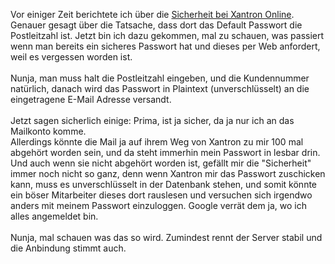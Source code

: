 <html><body><p>Vor einiger Zeit berichtete ich über die <a href="/2006/11/sicherheit_bei_xantron_online">Sicherheit bei Xantron Online</a>. Genauer gesagt über die Tatsache, dass dort das Default Passwort die Postleitzahl ist. Jetzt bin ich dazu gekommen, mal zu schauen, was passiert wenn man bereits ein sicheres Passwort hat und dieses per Web anfordert, weil es vergessen worden ist.<br>
<br>
Nunja, man muss halt die Postleitzahl eingeben, und die Kundennummer natürlich, danach wird das Passwort in Plaintext (unverschlüsselt) an die eingetragene E-Mail Adresse versandt.<br>
<br>
Jetzt sagen sicherlich einige: Prima, ist ja sicher, da ja nur ich an das Mailkonto komme.<br>
Allerdings könnte die Mail ja auf ihrem Weg von Xantron zu mir 100 mal abgehört worden sein, und da steht immerhin mein Passwort in lesbar drin. Und auch wenn sie nicht abgehört worden ist, gefällt mir die "Sicherheit" immer noch nicht so ganz, denn wenn Xantron mir das Passwort zuschicken kann, muss es unverschlüsselt in der Datenbank stehen, und somit könnte ein böser Mitarbeiter dieses dort rauslesen und versuchen sich irgendwo anders mit meinem Passwort einzuloggen. Google verrät dem ja, wo ich alles angemeldet bin.<br>
<br>
Nunja, mal schauen was das so wird. Zumindest rennt der Server stabil und die Anbindung stimmt auch.</p></body></html>
